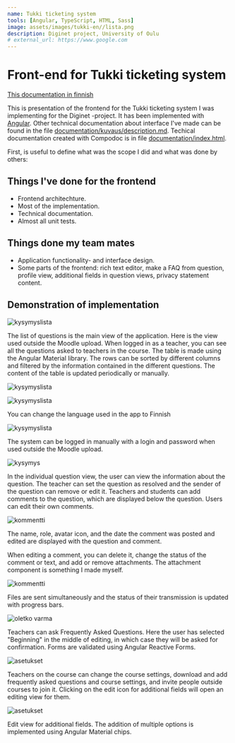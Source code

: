 ```yaml
---
name: Tukki ticketing system
tools: [Angular, TypeScript, HTML, Sass]
image: assets/images/tukki-en//lista.png
description: Diginet project, University of Oulu
# external_url: https://www.google.com
---
```

# Front-end for Tukki ticketing system

[This documentation in finnish](1-tukki.html)

This is presentation of the frontend for the Tukki ticketing system I was
implementing for the Diginet -project. It has been implemented with
[Angular](https://angular.io/). Other technical documentation about interface
I've made can be found in the file [documentation/kuvaus/description.md](documentation/kuvaus/description.md).
Techical documentation created with Compodoc is in file [documentation/index.html](documentation/index.html).

First, is useful to define what was the scope I did and what was done by others:

## Things I've done for the frontend

- Frontend architechture.
- Most of the implementation.
- Technical documentation.
- Almost all unit tests.

## Things done my team mates

- Application functionality- and interface design.
- Some parts of the frontend: rich text editor, make a FAQ from question,
profile view, additional fields in question views, privacy statement content.

## Demonstration of implementation

![kysymyslista](assets/images/tukki-en/lista.png)

The list of questions is the main view of the application. Here is the view used
outside the Moodle upload. When logged in as a teacher, you can see all the
questions asked to teachers in the course. The table is made using the Angular
Material library. The rows can be sorted by different columns and filtered by
the information contained in the different questions. The content of the table
is updated periodically or manually.

![kysymyslista](src/assets/screenshots/lista.png)

![kysymyslista](assets/images/tukki-en/valikko.png)

You can change the language used in the app to Finnish

![kysymyslista](assets/images/tukki-en/login.png)

The system can be logged in manually with a login and password when used outside
the Moodle upload.

![kysymys](assets/images/tukki-en/tiketti.png)

In the individual question view, the user can view the information about the
question. The teacher can set the question as resolved and the sender of the
question can remove or edit it. Teachers and students can add comments to
the question, which are displayed below the question. Users can edit their own
comments.

![kommentti](assets/images/tukki-en/kommentti.png)

The name, role, avatar icon, and the date the comment was posted and edited are
displayed with the question and comment.

When editing a comment, you can delete it, change the status of the comment or text,
and add or remove attachments. The attachment component is something I made myself.

![kommentti](src/assets/screenshots/progress-bar.png)

Files are sent simultaneously and the status of their transmission is updated
with progress bars.

![oletko varma](assets/images/tukki-en/oletko-varma.png)

Teachers can ask Frequently Asked Questions. Here the user has selected "Beginning"
in the middle of editing, in which case they will be asked for confirmation. Forms
are validated using Angular Reactive Forms.

![asetukset](assets/images/tukki-en/asetukset.png)

Teachers on the course can change the course settings, download and add
frequently asked questions and course settings, and invite people outside
courses to join it. Clicking on the edit icon for additional fields will open
an editing view for them.

![asetukset](assets/images/tukki-en/lisäkenttä.png)

Edit view for additional fields. The addition of multiple options is implemented
using Angular Material chips.
